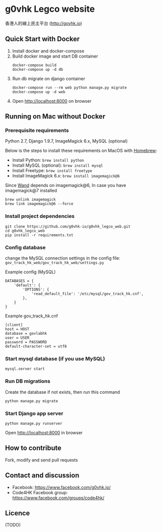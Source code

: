 # g0vhk Legco website
香港人的線上民主平台 (<http://govhk.io>)


## Quick Start with Docker
1. Install docker and docker-compose
2. Build docker image and start DB container
    ```
    docker-compose build
    docker-compose up -d db
    ```
3. Run db migrate on django container
    ```
    docker-compose run --rm web python manage.py migrate
    docker-compose up -d web
    ```
4. Open <http://localhost:8000> on browser


## Running on Mac without Docker

### Prerequisite requirements
Python 2.7, Django 1.9.7, ImageMagick 6.x, MySQL (optional)

Below is the steps to install these requirements on MacOS with [Homebrew](https://brew.sh/):

- Install Python: `brew install python`
- Install MySQL (optional): `brew install mysql`
- Install Freetype: `brew install freetype`
- Install ImageMagick 6.x: `brew install imagemagick@6`

Since [Wand](https://github.com/dahlia/wand/) depends on imagemagick@6, In case you have imagemagick@7 installed

```
brew unlink imagemagick
brew link imagemagick@6 --force
```

### Install project dependencies
```
git clone https://github.com/g0vhk-io/g0vhk_legco_web.git
cd g0vhk_legco_web
pip install -r requirements.txt
```

### Config database 
change the MySQL connection settings in the config file: `gov_track_hk_web/gov_track_hk_web/settings.py`

Example config (MySQL)
```
DATABASES = {
    'default': {
        'OPTIONS': {
            'read_default_file': '/etc/mysql/gov_track_hk.cnf',
        },
    }
}
```
Example gov_track_hk.cnf
```
[client]
host = HOST
database = govlabhk
user = USER
password = PASSWORD
default-character-set = utf8
```

### Start mysql database (if you use MySQL)

```
mysql.server start
```

### Run DB migrations
Create the database if not exists, then run this command
```
python manage.py migrate
```

### Start Django app server

```
python manage.py runserver
```
Open <http://localhost:8000> in browser


## How to contribute
Fork, modify and send pull requests

## Contact and discussion
- Facebook: <https://www.facebook.com/g0vhk.io/>
- Code4HK Facebook group: <https://www.facebook.com/groups/code4hk/>

## Licence
(TODO)